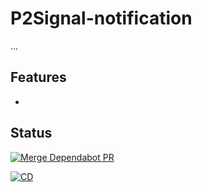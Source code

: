 # P2Signal-notification
...

## Features
* 

## Status

[![Merge Dependabot PR](https://github.com/derBobby/p2signal-notification/actions/workflows/dependabot-automerge.yml/badge.svg)](https://github.com/derBobby/p2signal-notification/actions/workflows/dependabot-automerge.yml)

[![CD](https://github.com/derBobby/p2signal-notification/actions/workflows/test-and-deploy.yml/badge.svg)](https://github.com/derBobby/p2signal-notification/actions/workflows/test-and-deploy.yml)